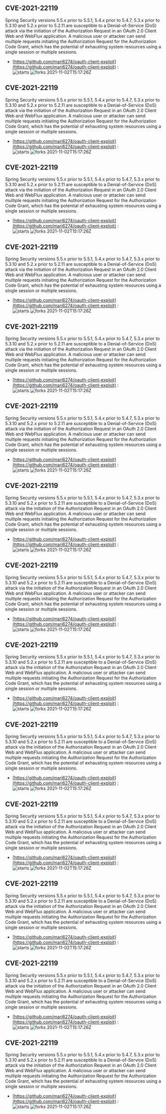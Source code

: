 ## CVE-2021-22119
 Spring Security versions 5.5.x prior to 5.5.1, 5.4.x prior to 5.4.7, 5.3.x prior to 5.3.10 and 5.2.x prior to 5.2.11 are susceptible to a Denial-of-Service (DoS) attack via the initiation of the Authorization Request in an OAuth 2.0 Client Web and WebFlux application. A malicious user or attacker can send multiple requests initiating the Authorization Request for the Authorization Code Grant, which has the potential of exhausting system resources using a single session or multiple sessions.

- [https://github.com/mari6274/oauth-client-exploit](https://github.com/mari6274/oauth-client-exploit) :  
![starts](https://img.shields.io/github/stars/mari6274/oauth-client-exploit.svg) 
![forks](https://img.shields.io/github/forks/mari6274/oauth-client-exploit.svg) 
2021-11-02T15:17:26Z

## CVE-2021-22119
 Spring Security versions 5.5.x prior to 5.5.1, 5.4.x prior to 5.4.7, 5.3.x prior to 5.3.10 and 5.2.x prior to 5.2.11 are susceptible to a Denial-of-Service (DoS) attack via the initiation of the Authorization Request in an OAuth 2.0 Client Web and WebFlux application. A malicious user or attacker can send multiple requests initiating the Authorization Request for the Authorization Code Grant, which has the potential of exhausting system resources using a single session or multiple sessions.

- [https://github.com/mari6274/oauth-client-exploit](https://github.com/mari6274/oauth-client-exploit) :  
![starts](https://img.shields.io/github/stars/mari6274/oauth-client-exploit.svg) 
![forks](https://img.shields.io/github/forks/mari6274/oauth-client-exploit.svg) 
2021-11-02T15:17:26Z

## CVE-2021-22119
 Spring Security versions 5.5.x prior to 5.5.1, 5.4.x prior to 5.4.7, 5.3.x prior to 5.3.10 and 5.2.x prior to 5.2.11 are susceptible to a Denial-of-Service (DoS) attack via the initiation of the Authorization Request in an OAuth 2.0 Client Web and WebFlux application. A malicious user or attacker can send multiple requests initiating the Authorization Request for the Authorization Code Grant, which has the potential of exhausting system resources using a single session or multiple sessions.

- [https://github.com/mari6274/oauth-client-exploit](https://github.com/mari6274/oauth-client-exploit) :  
![starts](https://img.shields.io/github/stars/mari6274/oauth-client-exploit.svg) 
![forks](https://img.shields.io/github/forks/mari6274/oauth-client-exploit.svg) 
2021-11-02T15:17:26Z

## CVE-2021-22119
 Spring Security versions 5.5.x prior to 5.5.1, 5.4.x prior to 5.4.7, 5.3.x prior to 5.3.10 and 5.2.x prior to 5.2.11 are susceptible to a Denial-of-Service (DoS) attack via the initiation of the Authorization Request in an OAuth 2.0 Client Web and WebFlux application. A malicious user or attacker can send multiple requests initiating the Authorization Request for the Authorization Code Grant, which has the potential of exhausting system resources using a single session or multiple sessions.

- [https://github.com/mari6274/oauth-client-exploit](https://github.com/mari6274/oauth-client-exploit) :  
![starts](https://img.shields.io/github/stars/mari6274/oauth-client-exploit.svg) 
![forks](https://img.shields.io/github/forks/mari6274/oauth-client-exploit.svg) 
2021-11-02T15:17:26Z

## CVE-2021-22119
 Spring Security versions 5.5.x prior to 5.5.1, 5.4.x prior to 5.4.7, 5.3.x prior to 5.3.10 and 5.2.x prior to 5.2.11 are susceptible to a Denial-of-Service (DoS) attack via the initiation of the Authorization Request in an OAuth 2.0 Client Web and WebFlux application. A malicious user or attacker can send multiple requests initiating the Authorization Request for the Authorization Code Grant, which has the potential of exhausting system resources using a single session or multiple sessions.

- [https://github.com/mari6274/oauth-client-exploit](https://github.com/mari6274/oauth-client-exploit) :  
![starts](https://img.shields.io/github/stars/mari6274/oauth-client-exploit.svg) 
![forks](https://img.shields.io/github/forks/mari6274/oauth-client-exploit.svg) 
2021-11-02T15:17:26Z

## CVE-2021-22119
 Spring Security versions 5.5.x prior to 5.5.1, 5.4.x prior to 5.4.7, 5.3.x prior to 5.3.10 and 5.2.x prior to 5.2.11 are susceptible to a Denial-of-Service (DoS) attack via the initiation of the Authorization Request in an OAuth 2.0 Client Web and WebFlux application. A malicious user or attacker can send multiple requests initiating the Authorization Request for the Authorization Code Grant, which has the potential of exhausting system resources using a single session or multiple sessions.

- [https://github.com/mari6274/oauth-client-exploit](https://github.com/mari6274/oauth-client-exploit) :  
![starts](https://img.shields.io/github/stars/mari6274/oauth-client-exploit.svg) 
![forks](https://img.shields.io/github/forks/mari6274/oauth-client-exploit.svg) 
2021-11-02T15:17:26Z

## CVE-2021-22119
 Spring Security versions 5.5.x prior to 5.5.1, 5.4.x prior to 5.4.7, 5.3.x prior to 5.3.10 and 5.2.x prior to 5.2.11 are susceptible to a Denial-of-Service (DoS) attack via the initiation of the Authorization Request in an OAuth 2.0 Client Web and WebFlux application. A malicious user or attacker can send multiple requests initiating the Authorization Request for the Authorization Code Grant, which has the potential of exhausting system resources using a single session or multiple sessions.

- [https://github.com/mari6274/oauth-client-exploit](https://github.com/mari6274/oauth-client-exploit) :  
![starts](https://img.shields.io/github/stars/mari6274/oauth-client-exploit.svg) 
![forks](https://img.shields.io/github/forks/mari6274/oauth-client-exploit.svg) 
2021-11-02T15:17:26Z

## CVE-2021-22119
 Spring Security versions 5.5.x prior to 5.5.1, 5.4.x prior to 5.4.7, 5.3.x prior to 5.3.10 and 5.2.x prior to 5.2.11 are susceptible to a Denial-of-Service (DoS) attack via the initiation of the Authorization Request in an OAuth 2.0 Client Web and WebFlux application. A malicious user or attacker can send multiple requests initiating the Authorization Request for the Authorization Code Grant, which has the potential of exhausting system resources using a single session or multiple sessions.

- [https://github.com/mari6274/oauth-client-exploit](https://github.com/mari6274/oauth-client-exploit) :  
![starts](https://img.shields.io/github/stars/mari6274/oauth-client-exploit.svg) 
![forks](https://img.shields.io/github/forks/mari6274/oauth-client-exploit.svg) 
2021-11-02T15:17:26Z

## CVE-2021-22119
 Spring Security versions 5.5.x prior to 5.5.1, 5.4.x prior to 5.4.7, 5.3.x prior to 5.3.10 and 5.2.x prior to 5.2.11 are susceptible to a Denial-of-Service (DoS) attack via the initiation of the Authorization Request in an OAuth 2.0 Client Web and WebFlux application. A malicious user or attacker can send multiple requests initiating the Authorization Request for the Authorization Code Grant, which has the potential of exhausting system resources using a single session or multiple sessions.

- [https://github.com/mari6274/oauth-client-exploit](https://github.com/mari6274/oauth-client-exploit) :  
![starts](https://img.shields.io/github/stars/mari6274/oauth-client-exploit.svg) 
![forks](https://img.shields.io/github/forks/mari6274/oauth-client-exploit.svg) 
2021-11-02T15:17:26Z

## CVE-2021-22119
 Spring Security versions 5.5.x prior to 5.5.1, 5.4.x prior to 5.4.7, 5.3.x prior to 5.3.10 and 5.2.x prior to 5.2.11 are susceptible to a Denial-of-Service (DoS) attack via the initiation of the Authorization Request in an OAuth 2.0 Client Web and WebFlux application. A malicious user or attacker can send multiple requests initiating the Authorization Request for the Authorization Code Grant, which has the potential of exhausting system resources using a single session or multiple sessions.

- [https://github.com/mari6274/oauth-client-exploit](https://github.com/mari6274/oauth-client-exploit) :  
![starts](https://img.shields.io/github/stars/mari6274/oauth-client-exploit.svg) 
![forks](https://img.shields.io/github/forks/mari6274/oauth-client-exploit.svg) 
2021-11-02T15:17:26Z

## CVE-2021-22119
 Spring Security versions 5.5.x prior to 5.5.1, 5.4.x prior to 5.4.7, 5.3.x prior to 5.3.10 and 5.2.x prior to 5.2.11 are susceptible to a Denial-of-Service (DoS) attack via the initiation of the Authorization Request in an OAuth 2.0 Client Web and WebFlux application. A malicious user or attacker can send multiple requests initiating the Authorization Request for the Authorization Code Grant, which has the potential of exhausting system resources using a single session or multiple sessions.

- [https://github.com/mari6274/oauth-client-exploit](https://github.com/mari6274/oauth-client-exploit) :  
![starts](https://img.shields.io/github/stars/mari6274/oauth-client-exploit.svg) 
![forks](https://img.shields.io/github/forks/mari6274/oauth-client-exploit.svg) 
2021-11-02T15:17:26Z

## CVE-2021-22119
 Spring Security versions 5.5.x prior to 5.5.1, 5.4.x prior to 5.4.7, 5.3.x prior to 5.3.10 and 5.2.x prior to 5.2.11 are susceptible to a Denial-of-Service (DoS) attack via the initiation of the Authorization Request in an OAuth 2.0 Client Web and WebFlux application. A malicious user or attacker can send multiple requests initiating the Authorization Request for the Authorization Code Grant, which has the potential of exhausting system resources using a single session or multiple sessions.

- [https://github.com/mari6274/oauth-client-exploit](https://github.com/mari6274/oauth-client-exploit) :  
![starts](https://img.shields.io/github/stars/mari6274/oauth-client-exploit.svg) 
![forks](https://img.shields.io/github/forks/mari6274/oauth-client-exploit.svg) 
2021-11-02T15:17:26Z

## CVE-2021-22119
 Spring Security versions 5.5.x prior to 5.5.1, 5.4.x prior to 5.4.7, 5.3.x prior to 5.3.10 and 5.2.x prior to 5.2.11 are susceptible to a Denial-of-Service (DoS) attack via the initiation of the Authorization Request in an OAuth 2.0 Client Web and WebFlux application. A malicious user or attacker can send multiple requests initiating the Authorization Request for the Authorization Code Grant, which has the potential of exhausting system resources using a single session or multiple sessions.

- [https://github.com/mari6274/oauth-client-exploit](https://github.com/mari6274/oauth-client-exploit) :  
![starts](https://img.shields.io/github/stars/mari6274/oauth-client-exploit.svg) 
![forks](https://img.shields.io/github/forks/mari6274/oauth-client-exploit.svg) 
2021-11-02T15:17:26Z

## CVE-2021-22119
 Spring Security versions 5.5.x prior to 5.5.1, 5.4.x prior to 5.4.7, 5.3.x prior to 5.3.10 and 5.2.x prior to 5.2.11 are susceptible to a Denial-of-Service (DoS) attack via the initiation of the Authorization Request in an OAuth 2.0 Client Web and WebFlux application. A malicious user or attacker can send multiple requests initiating the Authorization Request for the Authorization Code Grant, which has the potential of exhausting system resources using a single session or multiple sessions.

- [https://github.com/mari6274/oauth-client-exploit](https://github.com/mari6274/oauth-client-exploit) :  
![starts](https://img.shields.io/github/stars/mari6274/oauth-client-exploit.svg) 
![forks](https://img.shields.io/github/forks/mari6274/oauth-client-exploit.svg) 
2021-11-02T15:17:26Z

